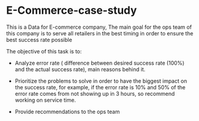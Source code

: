 # E-Commerce-case-study

This is a Data for E-commerce company, The main goal for the ops team of this company is to serve all retailers in the best timing in order to ensure the
best success rate possible

The objective of this task is to:

- Analyze error rate ( difference between desired success rate (100%) and the actual
success rate), main reasons behind it.

- Prioritize the problems to solve in order to have the biggest impact on the success rate,
for example, if the error rate is 10% and 50% of the error rate comes from not showing
up in 3 hours, so recommend working on service time.

- Provide recommendations to the ops team 
